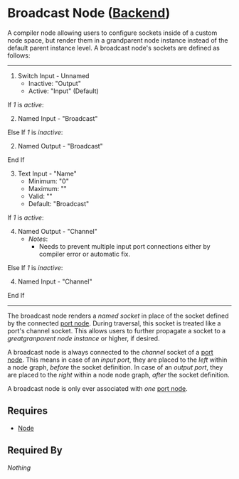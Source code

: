 # Broadcast Node ([Backend](../../backend.md))

A compiler node allowing users to configure sockets inside of a custom node space, but render them in a grandparent node instance instead of the default parent instance level. A broadcast node's sockets are defined as follows:

___

1. Switch Input - Unnamed<br>
    - Inactive: "Output"
    - Active: "Input" (Default)

If *1* is *active*:<br>

2. Named Input - "Broadcast"

Else If *1* is *inactive*:<br>

2. Named Output - "Broadcast"

End If

3. Text Input - "Name"
    - Minimum: "0"
    - Maximum: ""
    - Valid: ""
    - Default: "Broadcast"

If *1* is *active*:<br>

4. Named Output - "Channel"
    - *Notes*:
        - Needs to prevent multiple input port connections either by compiler error or automatic fix.

Else If *1* is *inactive*:<br>

4. Named Input - "Channel"

End If

___

The broadcast node renders a *named socket* in place of the socket defined by the connected [port node](./port.md). During traversal, this socket is treated like a port's channel socket. This allows users to further propagate a socket to a *greatgranparent node instance* or higher, if desired.

A broadcast node is always connected to the *channel* socket of a [port node](./port.md). This means in case of an *input port*, they are placed to the *left* within a node graph, *before* the socket definition. In case of an *output port*, they are placed to the *right* within a node node graph, *after* the socket definition.

A broadcast node is only ever associated with *one* [port node](./port.md).

## Requires

- [Node](../node.md)

## Required By

*Nothing*
